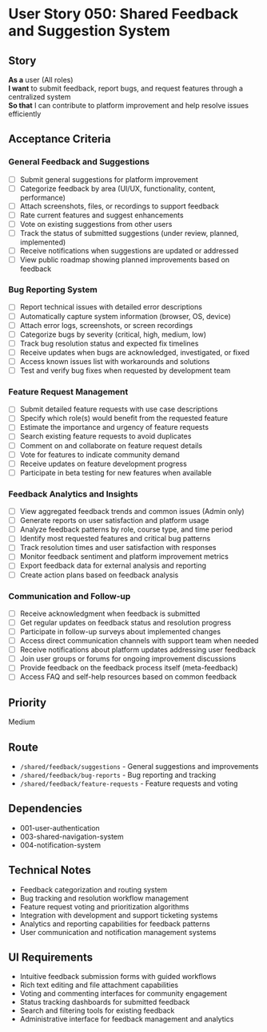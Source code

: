 # User Story 050: Shared Feedback and Suggestion System

## Story
**As a** user (All roles)  
**I want** to submit feedback, report bugs, and request features through a centralized system  
**So that** I can contribute to platform improvement and help resolve issues efficiently

## Acceptance Criteria

### General Feedback and Suggestions
- [ ] Submit general suggestions for platform improvement
- [ ] Categorize feedback by area (UI/UX, functionality, content, performance)
- [ ] Attach screenshots, files, or recordings to support feedback
- [ ] Rate current features and suggest enhancements
- [ ] Vote on existing suggestions from other users
- [ ] Track the status of submitted suggestions (under review, planned, implemented)
- [ ] Receive notifications when suggestions are updated or addressed
- [ ] View public roadmap showing planned improvements based on feedback

### Bug Reporting System
- [ ] Report technical issues with detailed error descriptions
- [ ] Automatically capture system information (browser, OS, device)
- [ ] Attach error logs, screenshots, or screen recordings
- [ ] Categorize bugs by severity (critical, high, medium, low)
- [ ] Track bug resolution status and expected fix timelines
- [ ] Receive updates when bugs are acknowledged, investigated, or fixed
- [ ] Access known issues list with workarounds and solutions
- [ ] Test and verify bug fixes when requested by development team

### Feature Request Management
- [ ] Submit detailed feature requests with use case descriptions
- [ ] Specify which role(s) would benefit from the requested feature
- [ ] Estimate the importance and urgency of feature requests
- [ ] Search existing feature requests to avoid duplicates
- [ ] Comment on and collaborate on feature request details
- [ ] Vote for features to indicate community demand
- [ ] Receive updates on feature development progress
- [ ] Participate in beta testing for new features when available

### Feedback Analytics and Insights
- [ ] View aggregated feedback trends and common issues (Admin only)
- [ ] Generate reports on user satisfaction and platform usage
- [ ] Analyze feedback patterns by role, course type, and time period
- [ ] Identify most requested features and critical bug patterns
- [ ] Track resolution times and user satisfaction with responses
- [ ] Monitor feedback sentiment and platform improvement metrics
- [ ] Export feedback data for external analysis and reporting
- [ ] Create action plans based on feedback analysis

### Communication and Follow-up
- [ ] Receive acknowledgment when feedback is submitted
- [ ] Get regular updates on feedback status and resolution progress
- [ ] Participate in follow-up surveys about implemented changes
- [ ] Access direct communication channels with support team when needed
- [ ] Receive notifications about platform updates addressing user feedback
- [ ] Join user groups or forums for ongoing improvement discussions
- [ ] Provide feedback on the feedback process itself (meta-feedback)
- [ ] Access FAQ and self-help resources based on common feedback

## Priority
Medium

## Route
- `/shared/feedback/suggestions` - General suggestions and improvements
- `/shared/feedback/bug-reports` - Bug reporting and tracking
- `/shared/feedback/feature-requests` - Feature requests and voting

## Dependencies
- 001-user-authentication
- 003-shared-navigation-system
- 004-notification-system

## Technical Notes
- Feedback categorization and routing system
- Bug tracking and resolution workflow management
- Feature request voting and prioritization algorithms
- Integration with development and support ticketing systems
- Analytics and reporting capabilities for feedback patterns
- User communication and notification management systems

## UI Requirements
- Intuitive feedback submission forms with guided workflows
- Rich text editing and file attachment capabilities
- Voting and commenting interfaces for community engagement
- Status tracking dashboards for submitted feedback
- Search and filtering tools for existing feedback
- Administrative interface for feedback management and analytics